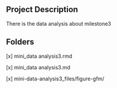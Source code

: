 ## Project Description
There is the data analysis about milestone3

## Folders

[x] mini_data analysis3.rmd 

[x] mini_data analysis3.md 

[x] mini-data-analysis3_files/figure-gfm/
